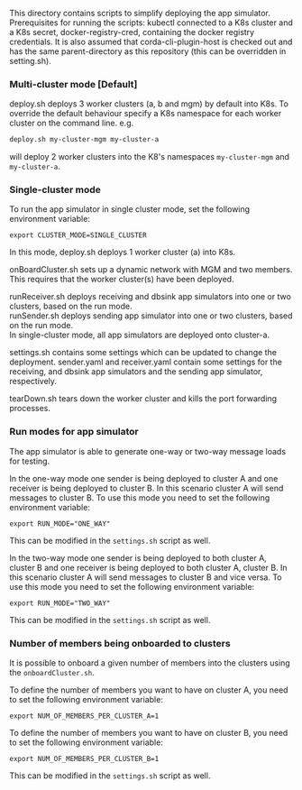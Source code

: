This directory contains scripts to simplify deploying the app simulator.
Prerequisites for running the scripts: kubectl connected to a K8s cluster and a K8s secret, docker-registry-cred, containing the docker registry credentials.
It is also assumed that corda-cli-plugin-host is checked out and has the same parent-directory as this repository (this can be overridden in setting.sh).

### Multi-cluster mode [Default]
deploy.sh deploys 3 worker clusters (a, b and mgm) by default into K8s.
To override the default behaviour specify a K8s namespace for each worker cluster on the command line.
e.g.
```bash 
deploy.sh my-cluster-mgm my-cluster-a
```
will deploy 2 worker clusters into the K8's namespaces `my-cluster-mgm` and `my-cluster-a`.

### Single-cluster mode
To run the app simulator in single cluster mode, set the following environment variable:
```shell
export CLUSTER_MODE=SINGLE_CLUSTER
```
In this mode, deploy.sh deploys 1 worker cluster (a) into K8s.

onBoardCluster.sh sets up a dynamic network with MGM and two members. This requires that the worker cluster(s) have been deployed.

runReceiver.sh deploys receiving and dbsink app simulators into one or two clusters, based on the run mode.  
runSender.sh deploys sending app simulator into one or two clusters, based on the run mode.  
In single-cluster mode, all app simulators are deployed onto cluster-a.

settings.sh contains some settings which can be updated to change the deployment.
sender.yaml and receiver.yaml contain some settings for the receiving, and dbsink app simulators and the sending app simulator, respectively.

tearDown.sh tears down the worker cluster and kills the port forwarding processes.

### Run modes for app simulator

The app simulator is able to generate one-way or two-way message loads for testing.

In the one-way mode one sender is being deployed to cluster A and one receiver is being deployed to cluster B. In this scenario cluster A will send messages to cluster B. To use this mode you need to set the following environment variable:
```shell
export RUN_MODE="ONE_WAY"
```
This can be modified in the `settings.sh` script as well.

In the two-way mode one sender is being deployed to both cluster A, cluster B and one receiver is being deployed to both cluster A, cluster B. In this scenario cluster A will send messages to cluster B and vice versa. To use this mode you need to set the following environment variable:
```shell
export RUN_MODE="TWO_WAY"
```
This can be modified in the `settings.sh` script as well.

### Number of members being onboarded to clusters

It is possible to onboard a given number of members into the clusters using the `onboardCluster.sh`.

To define the number of members you want to have on cluster A, you need to set the following environment variable:
```shell
export NUM_OF_MEMBERS_PER_CLUSTER_A=1
```

To define the number of members you want to have on cluster B, you need to set the following environment variable:
```shell
export NUM_OF_MEMBERS_PER_CLUSTER_B=1
```

This can be modified in the `settings.sh` script as well.